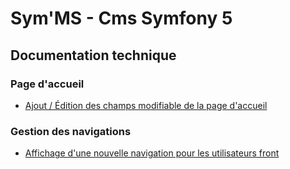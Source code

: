 # Sym'MS - Cms Symfony 5

## Documentation technique

### **Page d'accueil**
 - [Ajout / Édition des champs modifiable de la page d'accueil](https://github.com/AubertAlexis/symfony5-cms/blob/develop/doc/accueil.md "Ajout / Édition des champs modifiable de la page d'accueil")
 
### **Gestion des navigations**
 - [Affichage d'une nouvelle navigation pour les utilisateurs front](https://github.com/AubertAlexis/symfony5-cms/blob/develop/doc/navigation.md "Affichage d'une nouvelle navigation pour les utilisateurs front")
